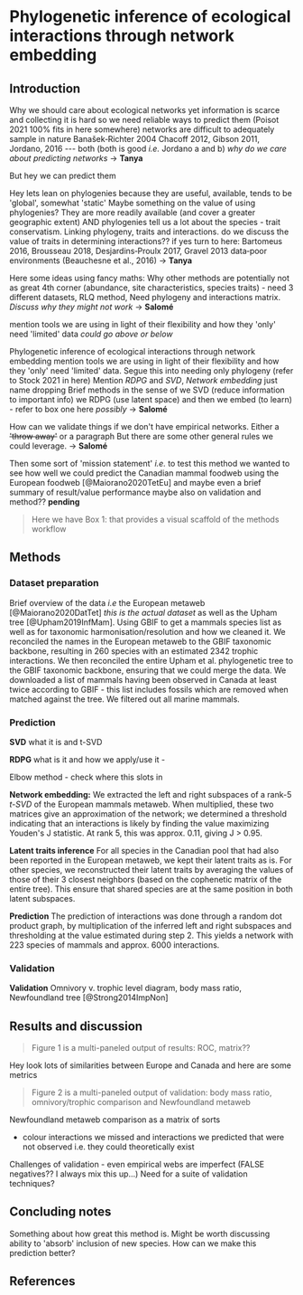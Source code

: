 # Phylogenetic inference of ecological interactions through network embedding

## Introduction

Why we should care about ecological networks yet information 
is scarce and collecting it is hard so we need reliable ways 
to predict them (Poisot 2021 100% fits in here somewhere) 
networks are difficult to adequately sample in nature 
Banašek‐Richter 2004 Chacoff 2012, Gibson 2011, Jordano, 2016 
--- both (both is good *i.e.* Jordano a and b) 
*why do we care about predicting networks* -> **Tanya**

But hey we can predict them

Hey lets lean on phylogenies because they are useful, 
available, tends to be 'global', somewhat 'static'
Maybe something on the value of using phylogenies? They are 
more readily available (and cover a greater geographic 
extent) AND phylogenies tell us a lot about the species - 
trait conservatism. Linking phylogeny, traits and 
interactions. do we discuss the value of traits in determining interactions??
if yes turn to here: Bartomeus 2016, Brousseau 2018, 
Desjardins‐Proulx 2017, Gravel 2013 data‐poor environments (Beauchesne et al., 2016)
-> **Tanya**

Here some ideas using fancy maths:
Why other methods are potentially not as great 
4th corner (abundance, site characteristics, 
species traits) - need 3 different datasets, RLQ method, Need phylogeny and 
interactions matrix. 
*Discuss why they might not work* -> **Salomé**

mention tools we are using in light of their flexibility and 
how they 'only' need 'limited' data *could go above or below*

Phylogenetic inference of ecological interactions through 
network embedding
mention tools we are using in light of their flexibility and 
how they 'only' need 'limited' data. Segue this into needing 
only phylogeny (refer to Stock 2021 in here) Mention *RDPG* and 
*SVD*, *Network embedding* just name dropping 
Brief methods in the sense of we SVD (reduce
information to important info)
we RDPG (use latent space) and then we embed (to learn) -
refer to box one here *possibly* -> **Salomé**

How can we validate things if we don't have 
empirical networks. Either a ~~'throw away'~~ or a paragraph 
But there are some other general rules we could leverage. 
-> **Salomé**

Then some sort of 'mission statement' *i.e.* to test this 
method we wanted to see how well we could predict the Canadian 
mammal foodweb using the European foodweb [@Maiorano2020TetEu]
and maybe even a brief 
summary of result/value performance maybe also on validation 
and method?? **pending**

> Here we have Box 1: that provides a visual scaffold of the 
> methods workflow
## Methods

### Dataset preparation 
Brief overview of the data *i.e* the European metaweb [@Maiorano2020DatTet] 
*this is the actual dataset* as well 
as the Upham tree [@Upham2019InfMam]. Using GBIF to get a 
mammals species list as 
well as for taxonomic harmonisation/resolution and how we cleaned 
it. We reconciled the names in the European metaweb to the GBIF 
taxonomic backbone, resulting in 260 species with an estimated 
2342 trophic interactions. We then reconciled the entire Upham 
et al. phylogenetic tree to the GBIF taxonomic backbone, ensuring 
that we could merge the data. 
We downloaded a list of mammals having been observed in Canada at 
least twice according to GBIF - this list includes fossils which 
are removed when matched against the tree. We filtered out all 
marine mammals.

### Prediction

**SVD** what it is and t-SVD

**RDPG** what is it and how we apply/use it - 

Elbow method - check where this slots in

**Network embedding:** We extracted the left and right subspaces 
of a rank-5 *t-SVD* of the European mammals metaweb. When 
multiplied, these two matrices give an approximation of the 
network; we determined a threshold indicating that an interactions 
is likely by finding the value maximizing Youden's J statistic. 
At rank 5, this was approx. 0.11, giving J > 0.95.

**Latent traits inference** For all species in the Canadian pool 
that had also been reported in the European metaweb, we kept their 
latent traits as is. For other species, we reconstructed their 
latent traits by averaging the values of those of their 3 closest 
neighbors (based on the cophenetic matrix of the entire tree). 
This ensure that shared species are at the same position in both 
latent subspaces.

**Prediction** The prediction of interactions was done through a 
random dot product graph, by multiplication of the inferred left 
and right subspaces and thresholding at the value estimated during 
step 2. This yields a network with 223 species of mammals and approx. 
6000 interactions.

### Validation

**Validation** Omnivory v. trophic level diagram, body mass ratio,
Newfoundland tree [@Strong2014ImpNon]

## Results and discussion

> Figure 1 is a multi-paneled output of results: ROC, matrix??

Hey look lots of similarities between Europe and Canada and 
here are some metrics

> Figure 2 is a multi-paneled output of validation: body mass 
> ratio, omnivory/trophic comparison and Newfoundland metaweb

Newfoundland metaweb comparison as a matrix of sorts 
- colour interactions we missed 
and interactions we predicted that were not observed i.e. they 
could theoretically exist

Challenges of validation - even empirical webs are imperfect 
(FALSE negatives?? I always mix this up...) Need for a suite 
of validation techniques?

## Concluding notes

Something about how great this method is. Might be worth 
discussing ability to 'absorb' inclusion of new species. 
How can we make this prediction better? 

## References